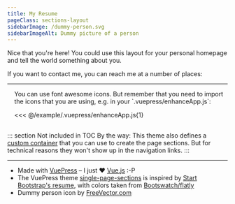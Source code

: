 ```yaml
---
title: My Resume
pageClass: sections-layout
sidebarImage: /dummy-person.svg
sidebarImageAlt: Dummy picture of a person
---
```


<PageSection id="welcome" title="Single Page Example">

Nice that you're here! You could use this layout for your personal homepage and tell the world something about you.

If you want to contact me, you can reach me at a number of places:

<Social-LinkedIn id="myid" />
<Social-XING id="myid" />
<Social-Facebook id="myid" />
<Social-GitHub id="myid" />
<Social-Twitter id="myid" />
<Social-Telegram id="myid" />
<Social-Keybase id="myid" />
<Social-ResearchGate id="myid" />
<Social-ORCID id="myid" />

</PageSection>

-----

<PageSection title="Font Awesome Icons">

<v-icon name="book-open" style="float: right; margin: 0 0 1rem 1rem;" scale="4" />
You can use font awesome icons. But remember that you need to import the icons that you are using, e.g. in your `.vuepress/enhanceApp.js`:

<<< @/example/.vuepress/enhanceApp.js{1}

</PageSection>

-----

::: section Not included in TOC
By the way: This theme also defines a [custom container](https://vuepress.vuejs.org/guide/markdown.html#custom-containers) that you can use to create the page sections.
But for technical reasons they won't show up in the navigation links.
:::

-----

<PageSection title="Credits">

- Made with [VuePress](https://vuepress.vuejs.org/) – I just :heart: [Vue.js](https://vuejs.org/) :-P
- The VuePress theme [single-page-sections](https://github.com/ptandler/vuepress-theme-single-page-sections) is inspired by [Start Bootstrap's resume](https://startbootstrap.com/template-overviews/resume), with colors taken from [Bootswatch/flatly](https://bootswatch.com/3/flatly/)
- Dummy person icon by <a href="https://www.freevector.com/person-icon-set-19087">FreeVector.com</a>

</PageSection>
